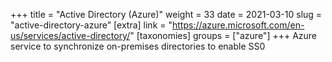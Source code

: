 +++
title = "Active Directory (Azure)"
weight = 33
date = 2021-03-10
slug = "active-directory-azure"
[extra]
link = "https://azure.microsoft.com/en-us/services/active-directory/"
[taxonomies]
groups = ["azure"]
+++
Azure service to synchronize on-premises directories to enable SS0

